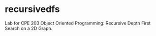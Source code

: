 # recursivedfs
Lab for CPE 203 Object Oriented Programming:
Recursive Depth First Search on a 2D Graph.
